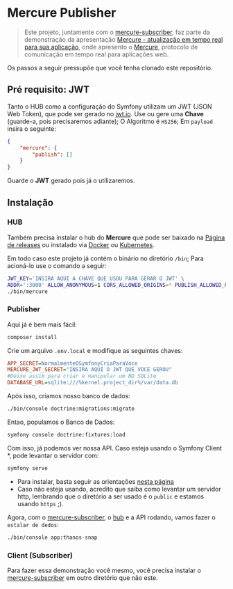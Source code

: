 # Mercure Publisher

> Este projeto, juntamente com o [mercure-subscriber](https://github.com/duodraco/mercure-subscriber), faz parte da demonstração da apresentação [Mercure - atualização em tempo real para sua aplicação](https://www.slideshare.net/duodraco/mercure-atualizao-em-tempo-real-para-sua-aplicao), onde apresento o [Mercure](https://mercure.rocks), protocolo de comunicação em tempo real para aplicações web.

Os passos a seguir pressupõe que você tenha clonado este repositório.

## Pré requisito: JWT

Tanto o HUB como a configuração do Symfony utilizam um JWT (JSON Web Token), que pode ser gerado no [jwt.io](https://jwt.io). Use ou gere uma **Chave** (guarde-a, pois precisaremos adiante); O Algoritmo é `HS256`; Em `payload` insira o seguinte:
```json
{
    "mercure": {
        "publish": []
    }
}
```
Guarde o **JWT** gerado pois já o utilizaremos.

## Instalação


### HUB

Também precisa instalar o hub do **Mercure** que pode ser baixado na [Página de releases](https://github.com/dunglas/mercure/releases) ou instalado via [Docker](https://github.com/dunglas/mercure#docker-image) ou [Kubernetes](https://github.com/dunglas/mercure#kubernetes). 

Em todo caso este projeto já contém o binário no diretório `/bin`; Para acioná-lo use o comando a seguir:

```bash
JWT_KEY='INSIRA AQUI A CHAVE QUE USOU PARA GERAR O JWT' \
ADDR=':3000' ALLOW_ANONYMOUS=1 CORS_ALLOWED_ORIGINS=* PUBLISH_ALLOWED_ORIGINS='https://localhost:8000' \
./bin/mercure
```

### Publisher

Aqui já é bem mais fácil:

```bash
composer install
```

Crie um arquivo `.env.local` e modifique as seguintes chaves: 
```ini
APP_SECRET=NormalmenteOSymfonyCriaParaVoce
MERCURE_JWT_SECRET="INSIRA AQUI O JWT QUE VOCE GEROU"
#Deixe assim para criar e manipular um BD SQLite
DATABASE_URL=sqlite:///%kernel.project_dir%/var/data.db
```

Após isso, criamos nosso banco de dados:

```bash
./bin/console doctrine:migrations:migrate
```

Entao, populamos o Banco de Dados:

```bash
symfony console doctrine:fixtures:load
```

Com isso, já podemos ver nossa API. Caso esteja usando o Symfony Client *, pode levantar o servidor com:

```bash
symfony serve
```
* Para instalar, basta seguir as orientações [nesta página](https://symfony.com/download)
* Caso não esteja usando, acredito que saiba como levantar um servidor http, lembrando que o diretório a ser usado é o `public` e estamos usando `https` ;).

Agora, com o [mercure-subscriber](https://github.com/duodraco/mercure-subscriber), o [hub](#hub) e a API rodando, vamos fazer o `estalar de dedos`:
```zsh
./bin/console app:thanos-snap
```

### Client (Subscriber)

Para fazer essa demonstração você mesmo, você precisa instalar o [mercure-subscriber](https://github.com/duodraco/mercure-subscriber) em outro diretório que não este.